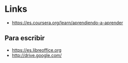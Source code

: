 # Links

+ https://es.coursera.org/learn/aprendiendo-a-aprender

## Para escribir

+ https://es.libreoffice.org
+ http://drive.google.com/